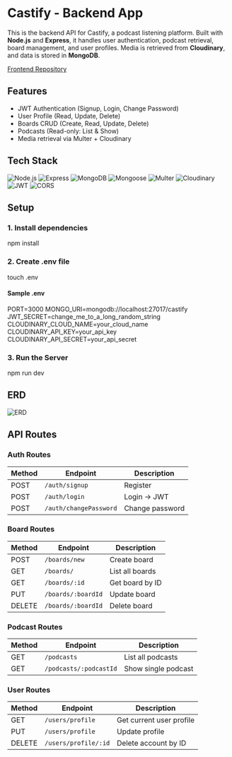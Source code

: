 # Castify - Backend App
This is the backend API for Castify, a podcast listening platform. Built with **Node.js** and **Express**, it handles user authentication, podcast retrieval, board management, and user profiles. Media is retrieved from **Cloudinary**, and data is stored in **MongoDB**.

[Frontend Repository](https://github.com/zahralmosawi/castify-front-end-app)

## Features
- JWT Authentication (Signup, Login, Change Password)
- User Profile (Read, Update, Delete)
- Boards CRUD (Create, Read, Update, Delete)
- Podcasts (Read-only: List & Show)
- Media retrieval via Multer + Cloudinary

## Tech Stack
![Node.js](https://img.shields.io/badge/-Node.js-339933?logo=node.js&logoColor=white)
![Express](https://img.shields.io/badge/-Express-000000?logo=express&logoColor=white) 
![MongoDB](https://img.shields.io/badge/-MongoDB-47A248?logo=mongodb&logoColor=white) 
![Mongoose](https://img.shields.io/badge/-Mongoose-880000?logo=mongoose&logoColor=white) 
![Multer](https://img.shields.io/badge/-Multer-563D7C?logo=multer&logoColor=white)
![Cloudinary](https://img.shields.io/badge/-Cloudinary-3448C5?logo=cloudinary&logoColor=white) 
![JWT](https://img.shields.io/badge/-JWT-000000?logo=jsonwebtokens&logoColor=white)
![CORS](https://img.shields.io/badge/-CORS-0069D9?logo=cors&logoColor=white) 

## Setup
### 1. Install dependencies
npm install

### 2. Create .env file
touch .env

#### Sample .env
PORT=3000
MONGO_URI=mongodb://localhost:27017/castify
JWT_SECRET=change_me_to_a_long_random_string
CLOUDINARY_CLOUD_NAME=your_cloud_name
CLOUDINARY_API_KEY=your_api_key
CLOUDINARY_API_SECRET=your_api_secret

### 3. Run the Server
npm run dev

## ERD
![ERD](https://res.cloudinary.com/dvhwvkip4/image/upload/v1755758296/Screenshot_2025-08-15_090406_zmfsx2.png)

## API Routes
### Auth Routes
| Method | Endpoint              | Description                |
|--------|-----------------------|----------------------------|
| POST   | `/auth/signup`        | Register                   |
| POST   | `/auth/login`         | Login → JWT                |
| POST   | `/auth/changePassword`| Change password            |

### Board Routes
| Method | Endpoint              | Description         |
|--------|-----------------------|---------------------|
| POST   | `/boards/new`         | Create board        |
| GET    | `/boards/`            | List all boards     |
| GET    | `/boards/:id`         | Get board by ID     |
| PUT    | `/boards/:boardId`    | Update board        |
| DELETE | `/boards/:boardId`    | Delete board        |

### Podcast Routes
| Method | Endpoint                  | Description          |
|--------|---------------------------|----------------------|
| GET    | `/podcasts`               | List all podcasts    |
| GET    | `/podcasts/:podcastId`    | Show single podcast  |

### User Routes
| Method | Endpoint                | Description               |
|--------|-------------------------|---------------------------|
| GET    | `/users/profile`        | Get current user profile  |
| PUT    | `/users/profile`        | Update profile            |
| DELETE | `/users/profile/:id`    | Delete account by ID      |